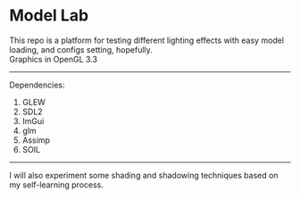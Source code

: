 # Model Lab 

This repo is a platform for testing different lighting effects with easy model loading, and configs setting, hopefully.  
Graphics in OpenGL 3.3

------

Dependencies:  
1. GLEW  
2. SDL2  
3. ImGui  
4. glm  
5. Assimp  
6. SOIL  

------

I will also experiment some shading and shadowing techniques based on my self-learning process.